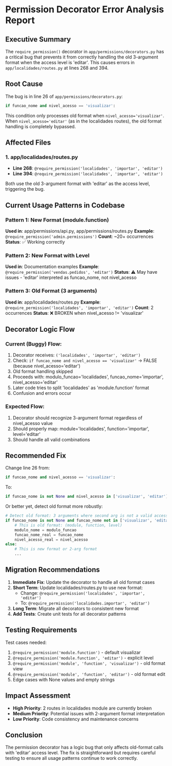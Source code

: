# Permission Decorator Error Analysis Report

## Executive Summary

The `require_permission()` decorator in `app/permissions/decorators.py` has a critical bug that prevents it from correctly handling the old 3-argument format when the access level is 'editar'. This causes errors in `app/localidades/routes.py` at lines 268 and 394.

## Root Cause

The bug is in line 26 of `app/permissions/decorators.py`:

```python
if funcao_nome and nivel_acesso == 'visualizar':
```

This condition only processes old format when `nivel_acesso='visualizar'`. When `nivel_acesso='editar'` (as in the localidades routes), the old format handling is completely bypassed.

## Affected Files

### 1. app/localidades/routes.py
- **Line 268**: `@require_permission('localidades', 'importar', 'editar')`
- **Line 394**: `@require_permission('localidades', 'importar', 'editar')`

Both use the old 3-argument format with 'editar' as the access level, triggering the bug.

## Current Usage Patterns in Codebase

### Pattern 1: New Format (module.function)
**Used in**: app/permissions/api.py, app/permissions/routes.py
**Example**: `@require_permission('admin.permissions')`
**Count**: ~20+ occurrences
**Status**: ✅ Working correctly

### Pattern 2: New Format with Level
**Used in**: Documentation examples
**Example**: `@require_permission('vendas.pedidos', 'editar')`
**Status**: ⚠️ May have issues - 'editar' interpreted as funcao_nome, not nivel_acesso

### Pattern 3: Old Format (3 arguments)
**Used in**: app/localidades/routes.py
**Example**: `@require_permission('localidades', 'importar', 'editar')`
**Count**: 2 occurrences
**Status**: ❌ BROKEN when nivel_acesso != 'visualizar'

## Decorator Logic Flow

### Current (Buggy) Flow:
1. Decorator receives: `('localidades', 'importar', 'editar')`
2. Check: `if funcao_nome and nivel_acesso == 'visualizar'` → FALSE (because nivel_acesso='editar')
3. Old format handling skipped
4. Proceeds with: modulo_funcao='localidades', funcao_nome='importar', nivel_acesso='editar'
5. Later code tries to split 'localidades' as 'module.function' format
6. Confusion and errors occur

### Expected Flow:
1. Decorator should recognize 3-argument format regardless of nivel_acesso value
2. Should properly map: module='localidades', function='importar', level='editar'
3. Should handle all valid combinations

## Recommended Fix

Change line 26 from:
```python
if funcao_nome and nivel_acesso == 'visualizar':
```

To:
```python
if funcao_nome is not None and nivel_acesso in ['visualizar', 'editar']:
```

Or better yet, detect old format more robustly:
```python
# Detect old format: 3 arguments where second arg is not a valid access level
if funcao_nome is not None and funcao_nome not in ['visualizar', 'editar']:
    # This is old format: (module, function, level)
    modulo_nome = modulo_funcao
    funcao_nome_real = funcao_nome
    nivel_acesso_real = nivel_acesso
else:
    # This is new format or 2-arg format
    ...
```

## Migration Recommendations

1. **Immediate Fix**: Update the decorator to handle all old format cases
2. **Short Term**: Update localidades/routes.py to use new format:
   - Change: `@require_permission('localidades', 'importar', 'editar')`
   - To: `@require_permission('localidades.importar', 'editar')`
3. **Long Term**: Migrate all decorators to consistent new format
4. **Add Tests**: Create unit tests for all decorator patterns

## Testing Requirements

Test cases needed:
1. `@require_permission('module.function')` - default visualizar
2. `@require_permission('module.function', 'editar')` - explicit level
3. `@require_permission('module', 'function', 'visualizar')` - old format view
4. `@require_permission('module', 'function', 'editar')` - old format edit
5. Edge cases with None values and empty strings

## Impact Assessment

- **High Priority**: 2 routes in localidades module are currently broken
- **Medium Priority**: Potential issues with 2-argument format interpretation
- **Low Priority**: Code consistency and maintenance concerns

## Conclusion

The permission decorator has a logic bug that only affects old-format calls with 'editar' access level. The fix is straightforward but requires careful testing to ensure all usage patterns continue to work correctly.